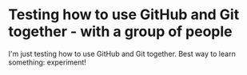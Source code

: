 # Testing how to use GitHub and Git together - with a group of people
I'm just testing how to use GitHub and Git together.  Best way to learn something: experiment!